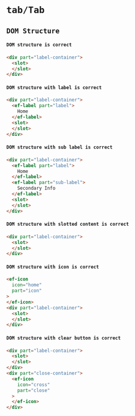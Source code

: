 # `tab/Tab`

## `DOM Structure`

####   `DOM structure is correct`

```html
<div part="label-container">
  <slot>
  </slot>
</div>

```

####   `DOM structure with label is correct`

```html
<div part="label-container">
  <ef-label part="label">
    Home
  </ef-label>
  <slot>
  </slot>
</div>

```

####   `DOM structure with sub label is correct`

```html
<div part="label-container">
  <ef-label part="label">
    Home
  </ef-label>
  <ef-label part="sub-label">
    Secondary Info
  </ef-label>
  <slot>
  </slot>
</div>

```

####   `DOM structure with slotted content is correct`

```html
<div part="label-container">
  <slot>
  </slot>
</div>

```

####   `DOM structure with icon is correct`

```html
<ef-icon
  icon="home"
  part="icon"
>
</ef-icon>
<div part="label-container">
  <slot>
  </slot>
</div>

```

####   `DOM structure with clear button is correct`

```html
<div part="label-container">
  <slot>
  </slot>
</div>
<div part="close-container">
  <ef-icon
    icon="cross"
    part="close"
  >
  </ef-icon>
</div>

```

